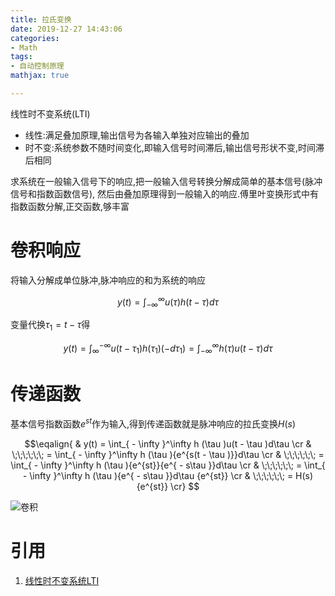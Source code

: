 ```yaml
---
title: 拉氏变换
date: 2019-12-27 14:43:06
categories:
- Math
tags:
- 自动控制原理
mathjax: true

---
```


线性时不变系统(LTI)
- 线性:满足叠加原理,输出信号为各输入单独对应输出的叠加
- 时不变:系统参数不随时间变化,即输入信号时间滞后,输出信号形状不变,时间滞后相同

求系统在一般输入信号下的响应,把一般输入信号转换分解成简单的基本信号(脉冲信号和指数函数信号),
然后由叠加原理得到一般输入的响应.傅里叶变换形式中有指数函数分解,正交函数,够丰富

# 卷积响应
将输入分解成单位脉冲,脉冲响应的和为系统的响应

$$
y(t)=\int_{-\infty}^{\infty} u(\tau) h(t-\tau) d \tau
$$

变量代换$\tau_{1}=t-\tau$得

$$
y(t)=\int_{\infty}^{-\infty} u\left(t-\tau_{1}\right) h\left(\tau_{1}\right)\left(-d \tau_{1}\right)=\int_{-\infty}^{\infty} h(\tau) u(t-\tau) d \tau
$$

# 传递函数
基本信号指数函数${e^{st}}$作为输入,得到传递函数就是脉冲响应的拉氏变换$H(s)$

$$\eqalign{
  & y(t) = \int_{ - \infty }^\infty  h (\tau )u(t - \tau )d\tau   \cr 
  & \;\;\;\;\;\; = \int_{ - \infty }^\infty  h (\tau ){e^{s(t - \tau )}}d\tau   \cr 
  & \;\;\;\;\;\; = \int_{ - \infty }^\infty  h (\tau ){e^{st}}{e^{ - s\tau }}d\tau   \cr 
  & \;\;\;\;\;\; = \int_{ - \infty }^\infty  h (\tau ){e^{ - s\tau }}d\tau {e^{st}}  \cr 
  & \;\;\;\;\;\; = H(s){e^{st}} \cr} $$

![卷积](卷积.png)

# 引用
1. [线性时不变系统LTI](https://zh.wikipedia.org/wiki/%E7%BA%BF%E6%80%A7%E6%97%B6%E4%B8%8D%E5%8F%98%E7%B3%BB%E7%BB%9F%E7%90%86%E8%AE%BA)